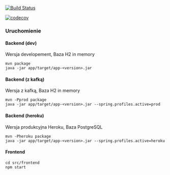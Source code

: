 [![Build Status](https://travis-ci.org/kamdibus/PIK.svg?branch=master)](https://travis-ci.org/kamdibus/PIK)

[![codecov](https://codecov.io/gh/kamdibus/PIK/branch/development/graph/badge.svg)](https://codecov.io/gh/kamdibus/PIK/branch/development)

### Uruchomienie
#### Backend (dev)
Wersja developement,
Baza H2 in memory
````
mvn package
java -jar app/target/app-<version>.jar
````

#### Backend (z kafką)
Wersja z kafką,
Baza H2 in memory
````
mvn -Pprod package
java -jar app/target/app-<version>.jar --spring.profiles.active=prod
````

#### Backend (heroku)
Wersja produkcyjna Heroku,
Baza PostgreSQL
````
mvn -Pheroku package
java -jar app/target/app-<version>.jar --spring.profiles.active=heroku
````
		
#### Frontend
````
cd src/frontend
npm start
````
